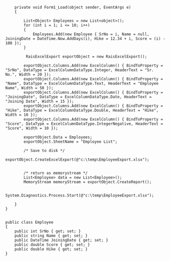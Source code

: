  
        private void Form1_Load(object sender, EventArgs e)
        {

            List<Object> Employees = new List<object>();
            for (int i = 1; i <= 10; i++)
            {
                Employees.Add(new Employee { SrNo = i, Name = null, JoiningDate = DateTime.Now.AddDays(i), Hike = 12.34 + i, Score = (i) - 100 });
            }

             RaisExcelExport exportObject = new RaisExcelExport();

            exportObject.Columns.Add(new ExcelColumn() { BindToProperty = "SrNo", DataType = ExcelColumnDataType.Integer, HeaderText = "Sr. No.", Width = 20 });
            exportObject.Columns.Add(new ExcelColumn() { BindToProperty = "Name", DataType = ExcelColumnDataType.Text, HeaderText = "Employee Name", Width = 50 });
            exportObject.Columns.Add(new ExcelColumn() { BindToProperty = "JoiningDate", DataType = ExcelColumnDataType.Date, HeaderText = "Joining Date", Width = 15 });
            exportObject.Columns.Add(new ExcelColumn() { BindToProperty = "Hike", DataType = ExcelColumnDataType.Double, HeaderText = "Hike", Width = 10 });
            exportObject.Columns.Add(new ExcelColumn() { BindToProperty = "Score", DataType = ExcelColumnDataType.IntegerNegative, HeaderText = "Score", Width = 10 });

            exportObject.Data = Employees;
            exportObject.SheetName = "Employee List";

            /* Save to disk */
            exportObject.CreateExcelExport(@"c:\temp\EmployeeExport.xlsx");


            /* return as memorystream */
            List<Employee> data = new List<Employee>();
            MemoryStream memoryStream = exportObject.CreateReport();

            System.Diagnostics.Process.Start(@"c:\temp\EmployeeExport.xlsx");

        }
    }


    public class Employee
    {
        public int SrNo { get; set; }
        public string Name { get; set; }
        public DateTime JoiningDate { get; set; }
        public double Score { get; set; }
        public double Hike { get; set; }
    }
 
